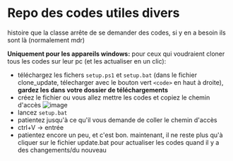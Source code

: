 # Repo des codes utiles divers
histoire que la classe arrête de se demander des codes, si y en a besoin ils sont là (normalement mdr)

**Uniquement pour les appareils windows:** pour ceux qui voudraient cloner tous les codes sur leur pc (et les actualiser en un clic):
- téléchargez les fichers `setup.ps1` et `setup.bat` (dans le fichier clone_update, télecharger avec le bouton vert `<code>` en haut à droite), **gardez les dans votre dossier de téléchargements**
- créez le fichier ou vous allez mettre les codes et copiez le chemin d'accès
![image](https://github.com/user-attachments/assets/dbbd89ef-d634-41e9-a20e-ce430be44a4a)
- lancez `setup.bat`
- patientez jusqu'à ce qu'il vous demande de coller le chemin d'accès
- ctrl+V -> entrée
- patientez encore un peu, et c'est bon. maintenant, il ne reste plus qu'à cliquer sur le fichier update.bat pour actualiser les codes quand il y a des changements/du nouveau